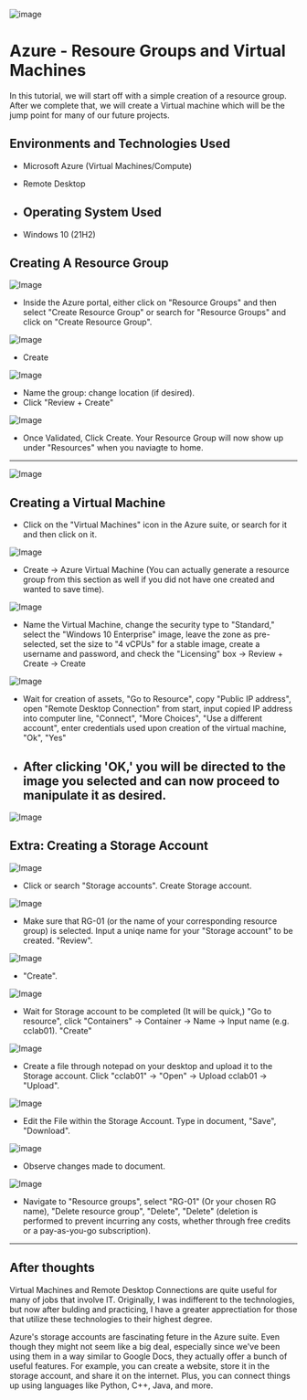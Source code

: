 ![image](https://i.imgur.com/PYyigBm.png)
# Azure - Resoure Groups and Virtual Machines
In this tutorial, we will start off with a simple creation of a resource group. After we complete that, we will create a Virtual machine which will be the jump point for many of our future projects.

## Environments and Technologies Used

- Microsoft Azure (Virtual Machines/Compute)
- Remote Desktop

- ## Operating System Used

- Windows 10 (21H2)

## Creating A Resource Group

![Image](https://i.imgur.com/zKrXdER.png)
- Inside the Azure portal, either click on "Resource Groups" and then select "Create Resource Group" or search for "Resource Groups" and click on "Create Resource Group".

![Image](https://i.imgur.com/4mLUDcX.png)

- Create

![Image](https://i.imgur.com/43fY5u5.png)

- Name the group: change location (if desired).
- Click "Review + Create"

![Image](https://i.imgur.com/KdLYnY9.png)

- Once Validated, Click Create. Your Resource Group will now show up under "Resources" when you naviagte to home.

---

![Image](https://i.imgur.com/8AA7SSs.png)
## Creating a Virtual Machine

- Click on the "Virtual Machines" icon in the Azure suite, or search for it and then click on it.

![Image](https://i.imgur.com/aYyifHG.png)

- Create -> Azure Virtual Machine (You can actually generate a resource group from this section as well if you did not have one created and wanted to save time).

![Image](https://i.imgur.com/PiRPi8s.png)

- Name the Virtual Machine, change the security type to "Standard," select the "Windows 10 Enterprise" image, leave the zone as pre-selected, set the size to "4 vCPUs" for a stable image, create a username and password, and check the "Licensing" box -> Review + Create -> Create

![Image](https://i.imgur.com/ytULvuV.png)

- Wait for creation of assets, "Go to Resource", copy "Public IP address", open "Remote Desktop Connection" from start, input copied IP address into computer line, "Connect", "More Choices", "Use a different account", enter credentials used upon creation of the virtual machine, "Ok", "Yes"

- After clicking 'OK,' you will be directed to the image you selected and can now proceed to manipulate it as desired.
  ---
![Image](https://i.imgur.com/NNXm3Zo.png)
## Extra: Creating a Storage Account 
  
![Image](https://i.imgur.com/19GwokX.png)

- Click or search "Storage accounts". Create Storage account.

![Image](https://i.imgur.com/tFQaQ2U.png)

- Make sure that RG-01 (or the name of your corresponding resource group) is selected. Input a uniqe name for your "Storage account" to be created. "Review".

![Image](https://i.imgur.com/PEEmhiP.png)

- "Create".

![Image](https://i.imgur.com/pkiW79I.png)

- Wait for Storage account to be completed (It will be quick,) "Go to resource", click "Containers" -> Container -> Name -> Input name (e.g. cclab01). "Create"

![Image](https://i.imgur.com/6P5vQGG.png)
- Create a file through notepad on your desktop and upload it to the Storage account. Click "cclab01" -> "Open" -> Upload cclab01 -> "Upload".

![Image](https://i.imgur.com/9TNLD2w.png)
- Edit the File within the Storage Account. Type in document, "Save", "Download".

![image](https://i.imgur.com/0yuhqzw.png)
- Observe changes made to document.


![Image](https://i.imgur.com/e4YRwwz.png)
- Navigate to "Resource groups", select "RG-01" (Or your chosen RG name), "Delete resource group", "Delete", "Delete" (deletion is performed to prevent incurring any costs, whether through free credits or a pay-as-you-go subscription).

---

## After thoughts

Virtual Machines and Remote Desktop Connections are quite useful for many of jobs that involve IT. Originally, I was indifferent to the technologies, but now after bulding and practicing, I have a greater apprectiation for those that utilize these technologies to their highest degree. 

Azure's storage accounts are fascinating feture in the Azure suite. Even though they might not seem like a big deal, especially since we've been using them in a way similar to Google Docs, they actually offer a bunch of useful features. For example, you can create a website, store it in the storage account, and share it on the internet. Plus, you can connect things up using languages like Python, C++, Java, and more.
